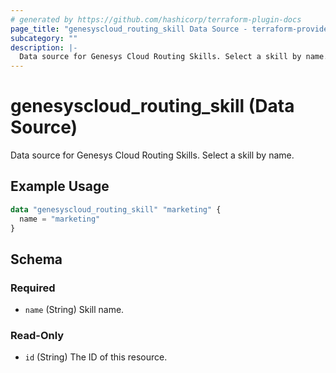 ```yaml
---
# generated by https://github.com/hashicorp/terraform-plugin-docs
page_title: "genesyscloud_routing_skill Data Source - terraform-provider-genesyscloud-jonesb"
subcategory: ""
description: |-
  Data source for Genesys Cloud Routing Skills. Select a skill by name.
---
```


# genesyscloud_routing_skill (Data Source)

Data source for Genesys Cloud Routing Skills. Select a skill by name.

## Example Usage

```terraform
data "genesyscloud_routing_skill" "marketing" {
  name = "marketing"
}
```

<!-- schema generated by tfplugindocs -->
## Schema

### Required

- `name` (String) Skill name.

### Read-Only

- `id` (String) The ID of this resource.


